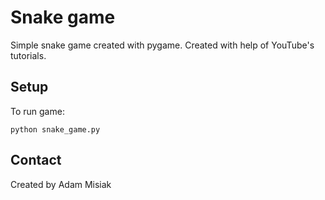 # Snake game

Simple snake game created with pygame. Created with help of YouTube's tutorials.

## Setup
To run game:
```
python snake_game.py
```
## Contact
Created by Adam Misiak
